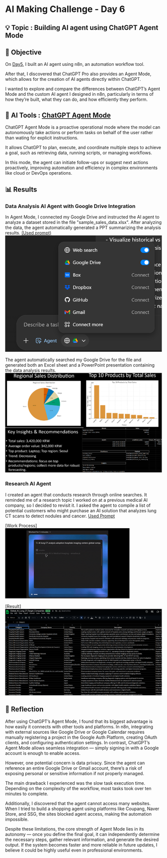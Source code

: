 # AI Making Challenge - Day 6

## 💡 Topic : Building AI agent using ChatGPT Agent Mode

## 🎯 Objective
On [Day5](https://github.com/LimitlessDevv/100-Day-AI-Making-Challenge/blob/main/Week1/Day5/Day5.md), I built an AI agent using n8n, an automation workflow tool.

After that, I discovered that ChatGPT Pro also provides an Agent Mode, which allows for the creation of AI agents directly within ChatGPT.

I wanted to explore and compare the differences between ChatGPT’s Agent Mode and the custom AI agent I designed in n8n, particularly in terms of how they’re built, what they can do, and how efficiently they perform.

## 🤖 AI Tools : [ChatGPT Agent Mode](https://chatgpt.com/)

ChatGPT Agent Mode is a proactive operational mode where the model can autonomously take actions or perform tasks on behalf of the user rather than wating for explicit instructions.

It allows ChatGPT to plan, execute, and coordinate multiple steps to achieve a goal, such as retrieving data, running scripts, or managing workflows.

In this mode, the agent can initiate follow-ups or suggest next actions proactively, improving automation and efficiency in complex environments like cloud or DevOps operations.


## 📊 Results
### Data Analysis AI Agent with Google Drive Integration

In Agent Mode, I connected my Google Drive and instructed the AI agent to analyze a dataset stored in the file "sample_sales_data.xlsx". 
After analyzing the data, the agent automatically generated a PPT summarizing the analysis results. [(Used prompt)](sources/prompt.md)
![alt text](images/image.png)

The agent automatically searched my Google Drive for the file and generated both an Excel sheet and a PowerPoint presentation containing the data analysis results.
![alt text](images/image-1.png)

### Research AI Agent
I created an agent that conducts research through online searches. It reminded me of a research topic I worked on at a previous medical AI company, so I decided to revisit it. I asked the agent to compile a list of potential customers who might purchase an AI solution that analyzes lung CT scans to detect nodules and cancer. [Used Prompt](sources/prompt2.md)

[Work Process]
![alt text](images/agent.gif)

[Result]
![alt text](images/image-2.png)

## 📝 Reflection
After using ChatGPT’s Agent Mode, I found that its biggest advantage is how easily it connects with other tools and platforms.
In n8n, integrating with external sources like Google Drive or Google Calendar requires manually registering a project in the Google Auth Platform, creating OAuth clients, and configuring authentication settings.
In contrast, ChatGPT’s Agent Mode allows seamless integration — simply signing in with a Google account is enough to enable access.

However, one potential concern is data privacy.
Since the agent can reference an entire Google Drive or Gmail account, there’s a risk of exposing personal or sensitive information if not properly managed.

The main drawback I experienced was the slow task execution time.
Depending on the complexity of the workflow, most tasks took over ten minutes to complete.

Additionally, I discovered that the agent cannot access many websites.
When I tried to build a shopping agent using platforms like Coupang, Naver Store, and SSG, the sites blocked agent access, making the automation impossible.

Despite these limitations, the core strength of Agent Mode lies in its autonomy — once you define the final goal, it can independently determine the necessary steps, gather relevant information, and generate the desired output.
If the system becomes faster and more reliable in future updates, I believe it could be highly useful even in professional environments.